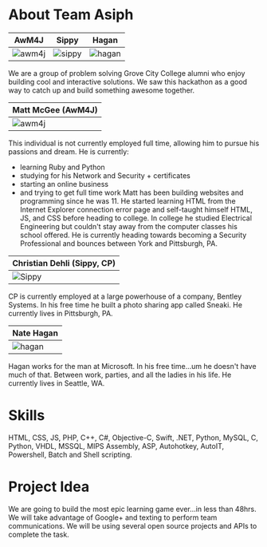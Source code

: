 About Team Asiph
===========================

| AwM4J | Sippy | Hagan
|--- |--- |---
| ![awm4j](http://graph.facebook.com/awm4j/picture?type=large) | ![sippy](http://graph.facebook.com/Sippyy/picture?type=large) | ![hagan](http://graph.facebook.com/nate.hagan/picture?type=large) |

We are a group of problem solving Grove City College alumni who enjoy building cool and interactive solutions.
We saw this hackathon as a good way to catch up and build something awesome together.

| Matt McGee (AwM4J)
|---
| ![awm4j](http://graph.facebook.com/awm4j/picture?type=large) 

This individual is not currently employed full time, allowing him to pursue his passions and dream.
He is currently:
* learning Ruby and Python
* studying for his Network and Security + certificates
* starting an online business
* and trying to get full time work
Matt has been building websites and programming since he was 11. 
He started learning HTML from the Internet Explorer connection error page and self-taught himself HTML, JS, and CSS before heading to college.
In college he studied Electrical Engineering but couldn't stay away from the computer classes his school offered.
He is currently heading towards becoming a Security Professional and bounces between York and Pittsburgh, PA.


| Christian Dehli (Sippy, CP)
|---
| ![Sippy](http://graph.facebook.com/Sippyy/picture?type=large) 

CP is currently employed at a large powerhouse of a company, Bentley Systems.
In his free time he built a photo sharing app called Sneaki.
He currently lives in Pittsburgh, PA.


| Nate Hagan
|---
| ![hagan](http://graph.facebook.com/nate.hagan/picture?type=large)

Hagan works for the man at Microsoft.
In his free time...um he doesn't have much of that. Between work, parties, and all the ladies in his life.
He currently lives in Seattle, WA.


Skills
=======
HTML, CSS, JS, PHP, C++, C#, 
Objective-C, Swift, .NET, Python, MySQL, 
C, Python, VHDL, MSSQL, MIPS Assembly, 
ASP, Autohotkey, AutoIT, Powershell, Batch and Shell scripting.


Project Idea
=======
We are going to build the most epic learning game ever...in less than 48hrs.
We will take advantage of Google+ and texting to perform team communications.
We will be using several open source projects and APIs to complete the task.
